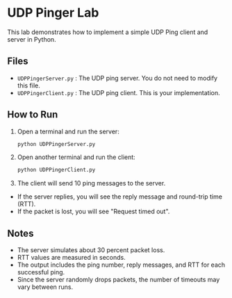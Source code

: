 # UDP Pinger Lab

This lab demonstrates how to implement a simple UDP Ping client and server in Python.

## Files
- `UDPPingerServer.py` : The UDP ping server. You do not need to modify this file.
- `UDPPingerClient.py` : The UDP ping client. This is your implementation.

## How to Run
1. Open a terminal and run the server:
   ```bash
   python UDPPingerServer.py
   ```

2. Open another terminal and run the client:
   ```bash
   python UDPPingerClient.py
   ```

3. The client will send 10 ping messages to the server.
- If the server replies, you will see the reply message and round-trip time (RTT).
- If the packet is lost, you will see "Request timed out".

## Notes
- The server simulates about 30 percent packet loss.
- RTT values are measured in seconds.
- The output includes the ping number, reply messages, and RTT for each successful ping.
- Since the server randomly drops packets, the number of timeouts may vary between runs.
